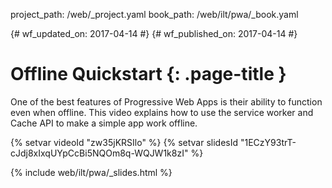 project_path: /web/_project.yaml
book_path: /web/ilt/pwa/_book.yaml

{# wf_updated_on: 2017-04-14 #}
{# wf_published_on: 2017-04-14 #}

# Offline Quickstart {: .page-title }

One of the best features of Progressive Web Apps is their ability to function
even when offline. This video explains how to use the service worker and Cache
API to make a simple app work offline.

{% setvar videoId "zw35jKRSIlo" %}
{% setvar slidesId "1ECzY93trT-cJdj8xIxqUYpCcBi5NQOm8q-WQJW1k8zI" %}

{% include web/ilt/pwa/_slides.html %}
